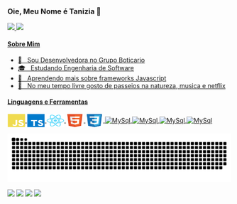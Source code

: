 ### Oie, Meu Nome é Tanizia 👋

<div>
 <a href="https://github.com/TaniziaFagundes">
  <img height="180em" src="https://github-readme-stats.vercel.app/api?username=TaniziaFagundes&show_icons=true&theme=dracula&include_all_commits=true&count_private=true"/>
  <img height="180em" src="https://github-readme-stats.vercel.app/api/top-langs/?username=TaniziaFagundes&layout=compact&langs_count=8&theme=dracula"/>
</div>

#### Sobre Mim
- 🔭 &nbsp; Sou Desenvolvedora no Grupo Boticario
- 🎓 &nbsp; Estudando Engenharia de Software
- 🌱 &nbsp; Aprendendo mais sobre frameworks Javascript
- 🌱 &nbsp; No meu tempo livre  gosto de passeios na natureza, musica e netflix
 
 
  
 #### Linguagens e Ferramentas
  
<div style="display: inline_block">
  <img align="center" alt="Js" height="30" width="40" src="https://raw.githubusercontent.com/devicons/devicon/master/icons/javascript/javascript-plain.svg">
  <img align="center" alt="Ts" height="30" width="40" src="https://raw.githubusercontent.com/devicons/devicon/master/icons/typescript/typescript-plain.svg">
  <img align="center" alt="React" height="30" width="40" src="https://raw.githubusercontent.com/devicons/devicon/master/icons/react/react-original.svg">
  <img align="center" alt="HTML" height="30" width="40" src="https://raw.githubusercontent.com/devicons/devicon/master/icons/html5/html5-original.svg">
  <img align="center" alt="CSS" height="30" width="40" src="https://raw.githubusercontent.com/devicons/devicon/master/icons/css3/css3-original.svg">
  <img align="center" alt="MySql" height="50" width="60"  src="https://cdn.jsdelivr.net/gh/devicons/devicon/icons/mysql/mysql-original-wordmark.svg" />
  <img align="center" alt="MySql" height="50" width="60" src="https://cdn.jsdelivr.net/gh/devicons/devicon/icons/git/git-original-wordmark.svg" />
  <img align="center" alt="MySql" height="50" width="60" src="https://cdn.jsdelivr.net/gh/devicons/devicon/icons/npm/npm-original-wordmark.svg" />
  <img align="center" alt="MySql" height="50" width="60" src="https://cdn.jsdelivr.net/gh/devicons/devicon/icons/nodejs/nodejs-original-wordmark.svg" />
</div>
 
 
 
 ![](https://github.com/Platane/snk/raw/output/github-contribution-grid-snake.svg)

<div> 
    <a href="https://www.linkedin.com/in/taniziafagundes/" target="_blank"><img src="https://img.shields.io/badge/linkedin-%230077B5.svg?style=for-the-badge&logo=linkedin&logoColor=white" target="_blank"></a>
    <a href="https://gitlab.com/taniziafagundes" target="_blank"><img src="https://img.shields.io/badge/gitlab-%23181717.svg?style=for-the-badge&logo=gitlab&logoColor=white" target="_blank"></a> 
    <a href="https://www.instagram.com/tanizia.fagundes/" target="_blank"><img src="https://img.shields.io/badge/-Instagram-%23E4405F?style=for-the-badge&logo=instagram&logoColor=white" target="_blank"></a>
    <a href="https://www.facebook.com/tanizia.fagundes.5/" target="_blank"><img src="https://img.shields.io/badge/Facebook-%231877F2.svg?style=for-the-badge&logo=Facebook&logoColor=white" target="_blank"></a> 
</div>





